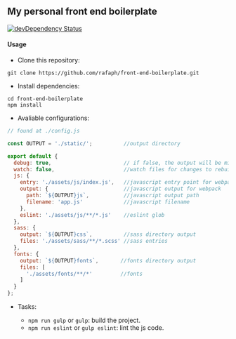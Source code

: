 ## My personal front end boilerplate

[![devDependency Status](https://img.shields.io/david/dev/rafaph/front-end-boilerplate.svg)](https://david-dm.org/rafaph/front-end-boilerplate#info=devDependencies)

#### Usage

* Clone this repository:

```shell
git clone https://github.com/rafaph/front-end-boilerplate.git
```

* Install dependencies:

```shell
cd front-end-boilerplate
npm install
```

* Avaliable configurations:

```js
// found at ./config.js

const OUTPUT = './static/';          //output directory

export default {
  debug: true,                       // if false, the output will be minified
  watch: false,                      //watch files for changes to rebuild
  js: {
    entry: './assets/js/index.js',   //javascript entry point for webpack
    output: {                        //javascript output for webpack
      path: `${OUTPUT}js`,           //javascript output path
      filename: 'app.js'             //javascript filename
    },
    eslint: './assets/js/**/*.js'    //eslint glob
  },
  sass: {
    output: `${OUTPUT}css`,          //sass directory output
    files: './assets/sass/**/*.scss' //sass entries
  },
  fonts: {
    output: `${OUTPUT}fonts`,       //fonts directory output
    files: [
      './assets/fonts/**/*'         //fonts
    ]
  }
};
```

* Tasks:

  * `npm run gulp` or `gulp`: build the project.
  * `npm run eslint` or `gulp eslint`: lint the js code.
